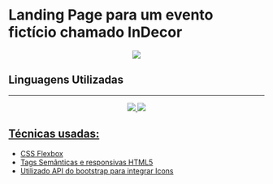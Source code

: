 # Landing Page para um evento fictício chamado InDecor
<div align="center">
  <img src="https://user-images.githubusercontent.com/100157955/168474887-869ae397-a41b-408c-87be-fb2be281b02a.PNG">
</div>

## Linguagens Utilizadas
<hr>
<div align="center">
  <a href="https://github.com/PatKat20">
  <img src="https://user-images.githubusercontent.com/100157955/168474958-d0e4da5c-3558-41d7-abb9-90bd015b9dc6.png"/>
  <img src="https://user-images.githubusercontent.com/100157955/168475041-a458d13b-0beb-401f-9c6e-72b3300c56c1.png"/>
</div>
  
  ## Técnicas usadas:
  
<ul>
   <li>CSS Flexbox</li>
   <li>Tags Semânticas e responsivas HTML5</li>
   <li>Utilizado API do bootstrap para integrar Icons</li>
</ul>

